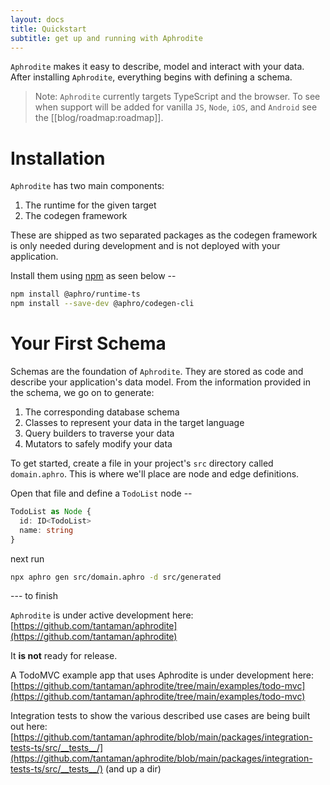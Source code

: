 ```yaml
---
layout: docs
title: Quickstart
subtitle: get up and running with Aphrodite
---
```


`Aphrodite` makes it easy to describe, model and interact with your data. After installing `Aphrodite`, everything begins with defining a schema. 

> Note: `Aphrodite` currently targets TypeScript and the browser. To see when support will be added for vanilla `JS`, `Node`, `iOS`, and `Android` see the [[blog/roadmap:roadmap]].

# Installation

`Aphrodite` has two main components:
1. The runtime for the given target
2. The codegen framework

These are shipped as two separated packages as the codegen framework is only needed during development and is not deployed with your application.

Install them using [npm](https://www.npmjs.com/) as seen below --

```bash
npm install @aphro/runtime-ts
npm install --save-dev @aphro/codegen-cli
```

# Your First Schema

Schemas are the foundation of `Aphrodite`. They are stored as code and describe your application's data model. From the information provided in the  schema, we go on to generate:

1. The corresponding database schema
2. Classes to represent your data in the target language
3. Query builders to traverse your data
4. Mutators to safely modify your data

To get started, create a file in your project's `src` directory called `domain.aphro`. This is where we'll place are node and edge definitions.

Open that file and define a `TodoList` node --

```typescript
TodoList as Node {
  id: ID<TodoList>
  name: string
}
```

next run

```bash
npx aphro gen src/domain.aphro -d src/generated
```

--- to finish


`Aphrodite` is under active development here: [https://github.com/tantaman/aphrodite](https://github.com/tantaman/aphrodite)

It **is not** ready for release.

A TodoMVC example app that uses Aphrodite is under development here: [https://github.com/tantaman/aphrodite/tree/main/examples/todo-mvc](https://github.com/tantaman/aphrodite/tree/main/examples/todo-mvc)


Integration tests to show the various described use cases are being built out here: [https://github.com/tantaman/aphrodite/blob/main/packages/integration-tests-ts/src/__tests__/](https://github.com/tantaman/aphrodite/blob/main/packages/integration-tests-ts/src/__tests__/) (and up a dir)

